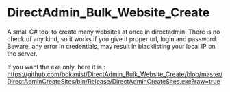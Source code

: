 # DirectAdmin_Bulk_Website_Create
A small C# tool to create many websites at once in directadmin.
There is no check of any kind, so it works if you give it proper url, login and password.
Beware, any error in credentials, may result in blacklisting your local IP on the server.

If you want the exe only, here it is :
https://github.com/bokanist/DirectAdmin_Bulk_Website_Create/blob/master/DirectAdminCreateSites/bin/Release/DirectAdminCreateSites.exe?raw=true
